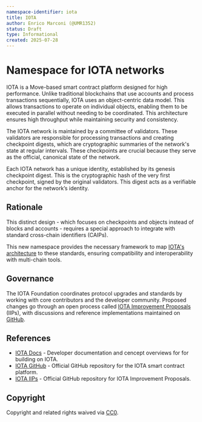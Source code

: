 ```yaml
---
namespace-identifier: iota
title: IOTA
author: Enrico Marconi (@UMR1352)
status: Draft
type: Informational
created: 2025-07-28
---
```


# Namespace for IOTA networks

IOTA is a Move-based smart contract platform designed for high performance. Unlike traditional blockchains
that use accounts and process transactions sequentially, IOTA uses an object-centric data model.
This allows transactions to operate on individual objects, enabling them to be executed in parallel without
needing to be coordinated. This architecture ensures high throughput while maintaining security and consistency.

The IOTA network is maintained by a committee of validators. These validators are responsible for processing
transactions and creating checkpoint digests, which are cryptographic summaries of the network's state at regular
intervals. These checkpoints are crucial because they serve as the official, canonical state of the network.

Each IOTA network has a unique identity, established by its genesis checkpoint digest. This is the cryptographic
hash of the very first checkpoint, signed by the original validators. This digest acts as a verifiable anchor for
the network’s identity.

## Rationale

This distinct design - which focuses on checkpoints and objects instead of blocks and accounts - requires a special
approach to integrate with standard cross-chain identifiers (CAIPs).

This new namespace provides the necessary framework to map [IOTA's architecture][IOTA Docs] to these standards, ensuring
compatibility and interoperability with multi-chain tools.

## Governance

The IOTA Foundation coordinates protocol upgrades and standards by working with core contributors and the developer
community. Proposed changes go through an open process called [IOTA Improvement Proposals][IOTA IIPs] (IIPs), with discussions
and reference implementations maintained on [GitHub][IOTA Github].

## References

- [IOTA Docs] - Developer documentation and cencept overviews for for building on IOTA.
- [IOTA GitHub] - Official GitHub repository for the IOTA smart contract platform.
- [IOTA IIPs] - Official GitHub repository for IOTA Improvement Proposals.

[IOTA Docs]: https://docs.iota.org
[IOTA GitHub]: https://github.com/iotaledger/iota
[IOTA IIPs]: https:/github.com/iotaledger/IIPs

## Copyright
Copyright and related rights waived via [CC0](https://creativecommons.org/publicdomain/zero/1.0/).

